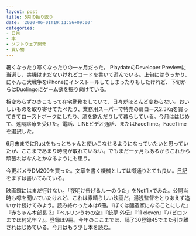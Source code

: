 ```yaml
---
layout: post
title: 5月の振り返り
date: '2020-06-01T19:11:56+09:00'
categories:
- 日常
- 本
- ソフトウェア開発
- 買い物
---
```


暑くなったり寒くなったりの一ヶ月だった。
PlaydateのDeveloper Previewに当選し、実機はまだないけれどコードを書いて遊んでいる。上旬にはうっかり、にゃんこ大戦争をiPhoneにインストールしてしまったりもしたけれど、下旬からはDuolingoにゲーム欲を振り向けている。

相変わらずひきこもって在宅勤務をしていて、日々がほとんど変わらない。おいしいものを取り寄せてたべたり、業務用スーパーで特売の肩ロース2.3Kgを買ってきてローストポークにしたり、酒を飲んだりして暮らしている。今月ははじめて、遠隔診療を受けた。電話、LINEビデオ通話、またはFaceTime。FaceTimeを選択した。

6月末までにRustをもっとちゃんと使いこなせるようになっていたいと思っていたが、ここまであまり時間が取れていない。でもまだ一ヶ月もあるからこれから頑張ればなんとかなるようにも思う。

今更ポメラDM200を買った。文章を書く機械としては噂通りとても良い。[日記](/blog/category/diary/)をまずは書いてみている。

映画館にはまだ行けない。「夜明け告げるルーのうた」をNetflixでみた。公開当時も噂を聞いていたけれど、これは素晴らしい映画だ。湯浅監督をとりあえず追いかけ続けてみよう。読み終わった本は6冊。『ぼくは醸造家になることにした』『赤ちゃん本部長 3』『ベルリンうわの空』『銃夢 外伝』『11 eleven』『バビロンまでは何光年？』。登録は9冊。今年のここまでは、読了30登録45でまた引き離されはじめている。今月はもう少し本を読む。

